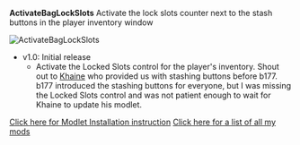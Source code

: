 **ActivateBagLockSlots** Activate the lock slots counter next to the stash buttons in the player inventory window

![ActivateBagLockSlots](https://raw.githubusercontent.com/Laotseu/7dtdMods/ActivateBagLockSlots_v1.0/ActivateBagLockSlots/ActivateBagLockSlots.png)

* v1.0: Initial release
  - Activate the Locked Slots control for the player's inventory. Shout out to [Khaine](https://community.7daystodie.com/topic/19558-khaines-a19-modlets-bigger-backpacks-backpack-buttons-hp-bars-etc/) who 
    provided us with stashing buttons before b177. b177 introduced the stashing buttons for everyone, but I was missing the Locked Slots control and was not patient enough to wait for Khaine to update
    his modlet.

[Click here for Modlet Installation instruction](https://github.com/Laotseu/7dtdMods/blob/master/Modlet%20Installation.md)
[Click here for a list of all my mods](https://github.com/Laotseu/7dtdMods/blob/master/README.md)
